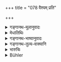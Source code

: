 +++
title = "078 वैश्यम् प्रति"

+++

<details><summary>गङ्गानथ-मूलानुवादः</summary>

For the Vaiśya also these three should cease,—such is the law; since Prajāpati Manu has not prescribed these duties for those two (castes).—(78)
</details>

<details><summary>मेधातिथिः</summary>

पूर्वेणैतद् व्याख्यातम् । **तौ** क्षत्रियवैश्यौ **प्रत्य्** एते ऽध्यापनादयो **धर्मा** **मनुना प्रजापतिना** नोक्ताः, न स्मृता इत्य् अर्थः॥ १०.७८ ॥
</details>

<details><summary>गङ्गानथ-भाष्यानुवादः</summary>

The sense of this is explained by what has gone before.

‘*Those two*’—The Kṣatriya and the Vaiśya; for these two, manu Prajāpati has not prescribed the three duties of Teaching and the rest; *i.e*., he has not declared these to be the duties belonging to them.—(78)
</details>

<details><summary>गङ्गानथ-तुल्य-वाक्यानि</summary>

**(verses 10.77-80)  
**

[\[See texts under 9.326 *et
seq*.\]]

See Comparative notes for [Verse 10.77].
</details>

<details><summary>भारुचिः</summary>

वृत्तिकर्मप्रति[षेधो वैश्या]नाम् । इज्यादीनां पूर्ववद् इहाप्य् अप्रतिषेधो विज्ञेयः । तथा च तानि वक्ष्यति ॥ १०.७८ ॥
</details>

<details><summary>Bühler</summary>

078	The same are likewise forbidden to a Vaisya, that is a settled rule; for Manu, the lord of creatures (Pragapati), has not prescribed them for (men of) those two (castes).
</details>
